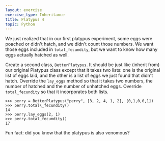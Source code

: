 ```yaml
---
layout: exercise
exercise_type: Inheritance
title: Platypus 4
topic: Python
---
```


We just realized that in our first platypus experiment, some eggs were
poached or didn't hatch, and we didn't count those numbers. We want
those eggs included in `total_fecundity`, but we want to know how many
eggs actually hatched as well.

Create a second class, `BetterPlatypus`. It should be just like (inherit
from) our original Platypus class except that it takes two lists: one is
the original list of eggs laid, and the other is a list of eggs we just
found that didn't hatch. Override the `lay_eggs` method so that it takes
two numbers, the number of hatched and the number of unhatched eggs.
Override `total_fecundity` so that it incorporates both lists.

```
>>> perry = BetterPlatypus("perry", [3, 2, 4, 1, 2], [0,1,0,0,1])
>>> perry.total\_fecundity()
14
>>> perry.lay_eggs(2, 1)
>>> perry.total_fecundity()
17
```

Fun fact: did you know that the platypus is also venomous?
